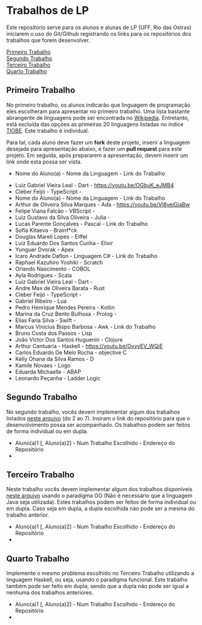# Trabalhos de LP

Este repositório serve para os alunos e alunas de LP (UFF, Rio das Ostras) iniciarem o uso do Git/Github registrando os links para os repositórios dos trabalhos que forem desenvolver.

[Primeiro Trabalho](#primeiro-trabalho)\
[Segundo Trabalho](#segundo-trabalho)\
[Terceiro Trabalho](#terceiro-trabalho)\
[Quarto Trabalho](#quarto-trabalho)

## Primeiro Trabalho

No primeiro trabalho, os alunos indicarão que linguagem de programação eles escolheram para apresentar no primeiro trabalho. Uma lista bastante abrangente de linguagens pode ser encontrada no [Wikipedia](https://en.wikipedia.org/wiki/List_of_programming_languages). Entretanto, está excluída das opções as primeiras 20 linguagens listadas no índice [TIOBE](https://www.tiobe.com/tiobe-index/). Este trabalho é individual.

Para tal, cada aluno deve fazer um **fork** deste projeto, inserir a linguagem desejada para apresentação abaixo, e fazer um **pull request** para este projeto. Em seguida, após prepararem a apresentação, devem inserir um link onde esta possa ser vista.

- Nome do Aluno(a) - Nome da Linguagem - Link do Trabalho
* Luiz Gabriel Vieira Leal - Dart - https://youtu.be/OGbuK_eJMB4
* Cleber Feijó - TypeScript -
* Nome do Aluno(a) - Nome da Linguagem - Link do Trabalho
* Arthur de Oliveira Silva Marques - Ada - https://youtu.be/Vl8veiGjaBw
* Felipe Viana Falcão - VBScript -
* Luiz Gustavo da Silva Oliveira - Julia -
* Lucas Parente Gonçalves - Pascal - Link do Trabalho
* Sofia Kitaeva - Brainf*ck
* Douglas Mareli Lopes - Eiffel
* Luiz Eduardo Dos Santos Cunha - Elixir
* Yunguer Dvorak - Apex
* Icaro Andrade Daflon - Linguagem C# - Link do Trabalho
* Raphael Kazuhiro Yoshiki - Scratch
* Orlando Nascimento - COBOL
* Ayla Rodrigues - Scala
* Luiz Gabriel Vieira Leal - Dart - 
* Andre Max de Oliveira Barata - Rust
* Cleber Feijó - TypeScript - 
* Gabriel Ribeiro - Lua
* Pedro Henrique Mendes Pereira - Kotlin
* Marina da Cruz Bento Bulhosa - Prolog -
* Elias Faria Silva - Swift - 
* Marcus Vinicius Bispo Barbosa - Awk - Link do Trabalho
* Bruno Costa dos Passos - Lisp
* João Victor Dos Santos Huguenin - Clojure
* Arthur Cantuaria - Haskell - https://youtu.be/GvyvEV_WQjE
* Carlos Eduardo De Melo Rocha - objective C 
* Kelly Ohana da Silva Ramos - D
* Kamile Novaes - Logo
* Eduarda Michaelle - ABAP
* Leonardo Peçanha - Ladder Logic

## Segundo Trabalho

No segundo trabalho, vocês devem implementar algum dos trabalhos listados [neste arquivo](http://www2.ic.uff.br/~bazilio/cursos/lp/material/Trabalhos.pdf) (do 2 ao 7). Insiram o link do repositório para que o desenvolvimento possa ser acompanhado. Os trabalhos podem ser feitos de forma individual ou em dupla.

- Aluno(a)1 [, Aluno(a)2] - Num Trabalho Escolhido - Endereço do Repositório
-

## Terceiro Trabalho

Neste trabalho vocês devem implementar algum dos trabalhos disponíveis [neste arquivo](http://www2.ic.uff.br/~bazilio/cursos/lp/material/ListaExerciciosProgOO.pdf) usando o paradigma OO (Não é necessário que a linguagem Java seja utilizada). Estes trabalhos podem ser feitos de forma individual ou em dupla. Caso seja em dupla, a dupla escolhida não pode ser a mesma do trabalho anterior.

- Aluno(a)1 [, Aluno(a)2] - Num Trabalho Escolhido - Endereço do Repositório
-

## Quarto Trabalho

Implemente o mesmo problema escolhido no Terceiro Trabalho utilizando a linguagem Haskell, ou seja, usando o paradigma funcional. Este trabalho também pode ser feito em dupla, sendo que a dupla não pode ser igual a nenhuma dos trabalhos anteriores.

- Aluno(a)1 [, Aluno(a)2] - Num Trabalho Escolhido - Endereço do Repositório
-
